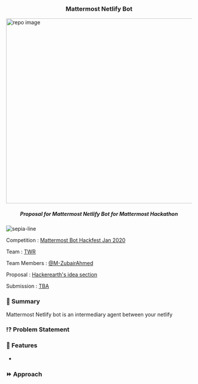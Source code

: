 <p align="center">
      <h3 align="center">Mattermost Netlify Bot</h3>
  <img src="https://user-images.githubusercontent.com/17708702/73532518-c39b7000-4414-11ea-92e1-e4867a029ed3.png" alt="repo image" width="900" height="500" />
  
  <h5 align="center"><i>Proposal for Mattermost Netlify Bot for Mattermost Hackathon</i></h5>
</p>

![sepia-line](https://i.imgur.com/NuYL2xl.png)

Competition : [Mattermost Bot Hackfest Jan 2020](https://www.hackerearth.com/challenges/hackathon/mattermost-bot-hackfest)

Team : [TWR](https://www.hackerearth.com/challenges/hackathon/mattermost-bot-hackfest/dashboard/2abe565/team/)

Team Members : [@M-ZubairAhmed](https://github.com/M-ZubairAhmed)

Proposal : [Hackerearth's idea section](https://www.hackerearth.com/challenges/hackathon/mattermost-bot-hackfest/dashboard/2abe565/idea/)

Submission : [TBA](https://www.hackerearth.com/challenges/hackathon/mattermost-bot-hackfest/dashboard/2abe565/submission/)

### :book: Summary
Mattermost Netlify bot is an intermediary agent between your netlify 
### :interrobang: Problem Statement

### :key: Features
-

### :fast_forward: Approach
